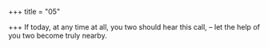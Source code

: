 +++
title = "05"

+++
If today, at any time at all, you two should hear this call,
– let the help of you two become truly nearby.
